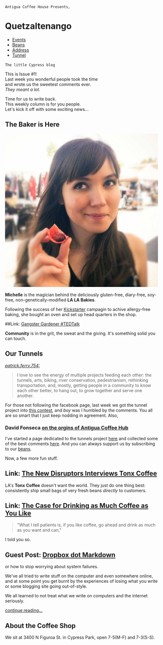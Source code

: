 `Antigua Coffee House Presents,`

# Quetzaltenango #

+ [Events](#)
+ [Beans](#)
+ [Address](#bottom)
+ [Tunnel](#)

`The little Cypress blog`

This is Issue #1!  
Last week you wonderful people took the time  
and wrote us the sweetest comments ever.  
*They meant a lot*.

Time for us to write back.  
This weekly column is for you people.  
Let's kick it off with some exciting news...

## The Baker is Here ##

![](Michelle@2x.jpg)

**Michelle** is the magician behind the deliciously gluten-free, diary-free, soy-free, non-genetically-modified **LA LA Bakies**.

Following the success of her [Kickstarter][] campagin to achive allergy-free baking, she bought an oven and set up head quarters in the shop.

[kickstarter]:http://www.kickstarter.com/projects/2074574548/la-la-bakies-a-vegan-and-gluten-free-alternative-b

##Link: [Gangster Gardener #TEDTalk][finley]

**Community** is in the grit, the sweat and the giving. It's something solid you can touch.

[finley]: http://www.ted.com/talks/ron_finley_a_guerilla_gardener_in_south_central_la.html

## Our Tunnels ##

[*patrick.ferry.754:*](#)

> I love to see the energy of multiple projects feeding each other: the tunnels, arts, biking, river conservation, pedestrianism, rethinking transportation, and, mostly, getting people in a community to know each other better, to hang out, to grow together and serve one another.  

For those not following the facebook page, last week we got the tunnel project into [this contest][2050], and *boy* was I humbled by the comments. You all are so smart that I just keep nodding in agreement. Also,

### David Fonseca [on the orgins of Antigua Coffee Hub][david] 

I've started a page dedicated to the tunnels project [here](#) and collected some of the best comments [here](#). And you can always support us by subscribing to our [beans](#). 

Now, a few more fun stuff.

[david]: http://highlandpark-ca.patch.com/articles/antigua-owner-sees-shop-as-cultural-hub#photo-13897880

[2050]: http://myla2050.maker.good.is/projects/tunnel-art-walk

## Link: [The New Disruptors Interviews Tonx Coffee][] ##

LA's **Tonx Coffee** doesn't want the world. They just do one thing best: consistently ship small bags of very fresh beans *directly* to customers.

[The New Disruptors Interviews Tonx Coffee]:http://www.muleradio.net/newdisruptors/3/

## Link: [The Case for Drinking as Much Coffee as You Like][] ##

> "What I tell patients is, if you like coffee, go ahead and drink as much as you want and can," 

I told you so.

[The Case for Drinking as Much Coffee as You Like]:http://www.theatlantic.com/health/archive/2012/11/the-case-for-drinking-as-much-coffee-as-you-like/265693/

## Guest Post: [Dropbox dot Markdown](#)

or how to stop worrying about system failures.

We've all tried to write stuff on the computer and even somewhere online, and at some point you get burnt by the experiences of losing what you write or some blogging site going out-of-style.

We all learned to not treat what we write on computers and the internet seriously.

[continue reading...](#)

## About the Coffee Shop ##

We sit at 3400 N Figuroa St. in Cypress Park, open 7-5(M-F) and 7-3(S-S).